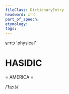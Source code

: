 ```yaml
---
fileClass: DictionaryEntry
headword: פֿיזיש
part_of_speech: 
etymology: 
tags: 
---
```

פֿיזיש
'physical'

HASIDIC
=======
= AMERICA = 

/ˈfɪzɩš/